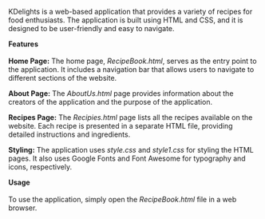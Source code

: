 KDelights is a web-based application that provides a variety of recipes for food enthusiasts. The application is built using HTML and CSS, and it is designed to be user-friendly and easy to navigate.

**Features** <br><br>
**Home Page:** The home page, _RecipeBook.html_, serves as the entry point to the application. It includes a navigation bar that allows users to navigate to different sections of the website.

**About Page:** The _AboutUs.html_ page provides information about the creators of the application and the purpose of the application.

**Recipes Page:** The _Recipies.html_ page lists all the recipes available on the website. Each recipe is presented in a separate HTML file, providing detailed instructions and ingredients.

**Styling:** The application uses _style.css_ and _style1.css_ for styling the HTML pages. It also uses Google Fonts and Font Awesome for typography and icons, respectively.

**Usage** <br><br>
To use the application, simply open the _RecipeBook.html_ file in a web browser.

